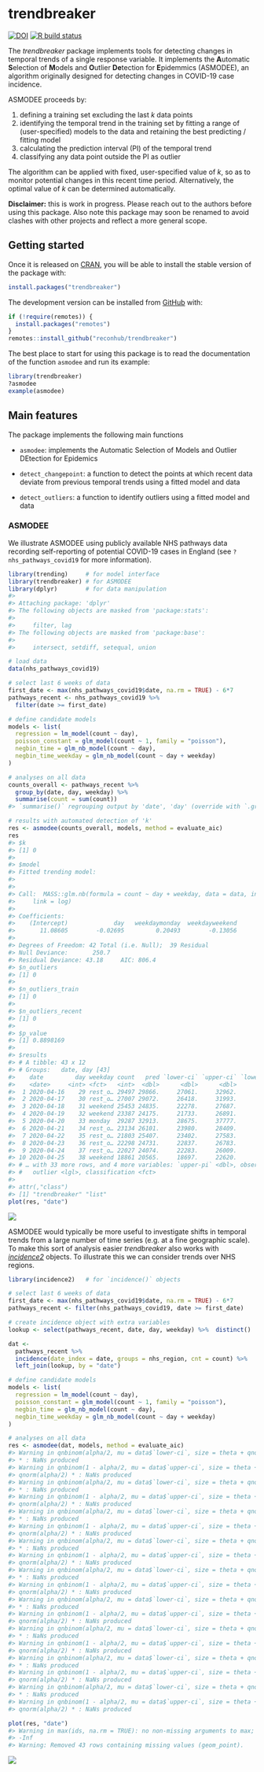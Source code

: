 
<!-- README.md is generated from README.Rmd. Please edit that file -->

# trendbreaker

<!-- badges: start -->

[![DOI](https://zenodo.org/badge/DOI/10.5281/zenodo.3888494.svg)](https://doi.org/10.5281/zenodo.3888494)
[![R build
status](https://github.com/reconhub/trendbreaker/workflows/R-CMD-check/badge.svg)](https://github.com/reconhub/trendbreaker/actions)
<!-- badges: end -->

The *trendbreaker* package implements tools for detecting changes in
temporal trends of a single response variable. It implements the
**A**utomatic **S**election of **M**odels and **O**utlier **De**tection
for **E**pidemmics (ASMODEE), an algorithm originally designed for
detecting changes in COVID-19 case incidence.

ASMODEE proceeds by:

1.  defining a training set excluding the last *k* data points
2.  identifying the temporal trend in the training set by fitting a
    range of (user-specified) models to the data and retaining the best
    predicting / fitting model
3.  calculating the prediction interval (PI) of the temporal trend
4.  classifying any data point outside the PI as outlier

The algorithm can be applied with fixed, user-specified value of *k*, so
as to monitor potential changes in this recent time period.
Alternatively, the optimal value of *k* can be determined automatically.

**Disclaimer:** this is work in progress. Please reach out to the
authors before using this package. Also note this package may soon be
renamed to avoid clashes with other projects and reflect a more general
scope.

## Getting started

Once it is released on [CRAN](https://CRAN.R-project.org), you will be
able to install the stable version of the package with:

``` r
install.packages("trendbreaker")
```

The development version can be installed from
[GitHub](https://github.com/) with:

``` r
if (!require(remotes)) {
  install.packages("remotes")
}
remotes::install_github("reconhub/trendbreaker")
```

The best place to start for using this package is to read the
documentation of the function `asmodee` and run its example:

``` r
library(trendbreaker)
?asmodee
example(asmodee)
```

## Main features

The package implements the following main functions

  - `asmodee`: implements the Automatic Selection of Models and Outlier
    DEtection for Epidemics

  - `detect_changepoint`: a function to detect the points at which
    recent data deviate from previous temporal trends using a fitted
    model and data

  - `detect_outliers`: a function to identify outliers using a fitted
    model and data

### ASMODEE

We illustrate ASMODEE using publicly available NHS pathways data
recording self-reporting of potential COVID-19 cases in England (see
`?nhs_pathways_covid19` for more information).

``` r
library(trending)     # for model interface
library(trendbreaker) # for ASMODEE
library(dplyr)        # for data manipulation
#> 
#> Attaching package: 'dplyr'
#> The following objects are masked from 'package:stats':
#> 
#>     filter, lag
#> The following objects are masked from 'package:base':
#> 
#>     intersect, setdiff, setequal, union

# load data
data(nhs_pathways_covid19)

# select last 6 weeks of data
first_date <- max(nhs_pathways_covid19$date, na.rm = TRUE) - 6*7
pathways_recent <- nhs_pathways_covid19 %>%
  filter(date >= first_date)

# define candidate models
models <- list(
  regression = lm_model(count ~ day),
  poisson_constant = glm_model(count ~ 1, family = "poisson"),
  negbin_time = glm_nb_model(count ~ day),
  negbin_time_weekday = glm_nb_model(count ~ day + weekday)
)

# analyses on all data
counts_overall <- pathways_recent %>%
  group_by(date, day, weekday) %>%
  summarise(count = sum(count))
#> `summarise()` regrouping output by 'date', 'day' (override with `.groups` argument)

# results with automated detection of 'k'
res <- asmodee(counts_overall, models, method = evaluate_aic)
res
#> $k
#> [1] 0
#> 
#> $model
#> Fitted trending model:
#> 
#> 
#> Call:  MASS::glm.nb(formula = count ~ day + weekday, data = data, init.theta = 43.15973225, 
#>     link = log)
#> 
#> Coefficients:
#>    (Intercept)             day   weekdaymonday  weekdayweekend  
#>       11.08605        -0.02695         0.20493        -0.13056  
#> 
#> Degrees of Freedom: 42 Total (i.e. Null);  39 Residual
#> Null Deviance:       250.7 
#> Residual Deviance: 43.18     AIC: 806.4
#> $n_outliers
#> [1] 0
#> 
#> $n_outliers_train
#> [1] 0
#> 
#> $n_outliers_recent
#> [1] 0
#> 
#> $p_value
#> [1] 0.8898169
#> 
#> $results
#> # A tibble: 43 x 12
#> # Groups:   date, day [43]
#>    date         day weekday count   pred `lower-ci` `upper-ci` `lower-pi`
#>    <date>     <int> <fct>   <int>  <dbl>      <dbl>      <dbl>      <dbl>
#>  1 2020-04-16    29 rest_o… 29497 29866.     27061.     32962.      17496
#>  2 2020-04-17    30 rest_o… 27007 29072.     26418.     31993.      17080
#>  3 2020-04-18    31 weekend 25453 24835.     22278.     27687.      14403
#>  4 2020-04-19    32 weekend 23387 24175.     21733.     26891.      14050
#>  5 2020-04-20    33 monday  29287 32913.     28675.     37777.      18540
#>  6 2020-04-21    34 rest_o… 23134 26101.     23980.     28409.      15504
#>  7 2020-04-22    35 rest_o… 21803 25407.     23402.     27583.      15130
#>  8 2020-04-23    36 rest_o… 22298 24731.     22837.     26783.      14764
#>  9 2020-04-24    37 rest_o… 22027 24074.     22283.     26009.      14406
#> 10 2020-04-25    38 weekend 18861 20565.     18697.     22620.      12087
#> # … with 33 more rows, and 4 more variables: `upper-pi` <dbl>, observed <int>,
#> #   outlier <lgl>, classification <fct>
#> 
#> attr(,"class")
#> [1] "trendbreaker" "list"
plot(res, "date")
```

<img src="man/figures/README-asmodee-1.png" style="display: block; margin: auto;" />

ASMODEE would typically be more useful to investigate shifts in temporal
trends from a large number of time series (e.g. at a fine geographic
scale). To make this sort of analysis easier *trendbreaker* also works
with [*incidence2*](https://github.com/reconhub/incidence2/) objects. To
illustrate this we can consider trends over NHS regions.

``` r
library(incidence2)   # for `incidence()` objects

# select last 6 weeks of data
first_date <- max(nhs_pathways_covid19$date, na.rm = TRUE) - 6*7
pathways_recent <- filter(nhs_pathways_covid19, date >= first_date)

# create incidence object with extra variables
lookup <- select(pathways_recent, date, day, weekday) %>%  distinct()

dat <-
  pathways_recent %>%
  incidence(date_index = date, groups = nhs_region, cnt = count) %>%
  left_join(lookup, by = "date")

# define candidate models
models <- list(
  regression = lm_model(count ~ day),
  poisson_constant = glm_model(count ~ 1, family = "poisson"),
  negbin_time = glm_nb_model(count ~ day),
  negbin_time_weekday = glm_nb_model(count ~ day + weekday)
)

# analyses on all data
res <- asmodee(dat, models, method = evaluate_aic)
#> Warning in qnbinom(alpha/2, mu = data$`lower-ci`, size = theta + qnorm(alpha/2)
#> * : NaNs produced
#> Warning in qnbinom(1 - alpha/2, mu = data$`upper-ci`, size = theta +
#> qnorm(alpha/2) * : NaNs produced
#> Warning in qnbinom(alpha/2, mu = data$`lower-ci`, size = theta + qnorm(alpha/2)
#> * : NaNs produced
#> Warning in qnbinom(1 - alpha/2, mu = data$`upper-ci`, size = theta +
#> qnorm(alpha/2) * : NaNs produced
#> Warning in qnbinom(alpha/2, mu = data$`lower-ci`, size = theta + qnorm(alpha/2)
#> * : NaNs produced
#> Warning in qnbinom(1 - alpha/2, mu = data$`upper-ci`, size = theta +
#> qnorm(alpha/2) * : NaNs produced
#> Warning in qnbinom(alpha/2, mu = data$`lower-ci`, size = theta + qnorm(alpha/2)
#> * : NaNs produced
#> Warning in qnbinom(1 - alpha/2, mu = data$`upper-ci`, size = theta +
#> qnorm(alpha/2) * : NaNs produced
#> Warning in qnbinom(alpha/2, mu = data$`lower-ci`, size = theta + qnorm(alpha/2)
#> * : NaNs produced
#> Warning in qnbinom(1 - alpha/2, mu = data$`upper-ci`, size = theta +
#> qnorm(alpha/2) * : NaNs produced
#> Warning in qnbinom(alpha/2, mu = data$`lower-ci`, size = theta + qnorm(alpha/2)
#> * : NaNs produced
#> Warning in qnbinom(1 - alpha/2, mu = data$`upper-ci`, size = theta +
#> qnorm(alpha/2) * : NaNs produced
#> Warning in qnbinom(alpha/2, mu = data$`lower-ci`, size = theta + qnorm(alpha/2)
#> * : NaNs produced
#> Warning in qnbinom(1 - alpha/2, mu = data$`upper-ci`, size = theta +
#> qnorm(alpha/2) * : NaNs produced
#> Warning in qnbinom(alpha/2, mu = data$`lower-ci`, size = theta + qnorm(alpha/2)
#> * : NaNs produced
#> Warning in qnbinom(1 - alpha/2, mu = data$`upper-ci`, size = theta +
#> qnorm(alpha/2) * : NaNs produced
#> Warning in qnbinom(alpha/2, mu = data$`lower-ci`, size = theta + qnorm(alpha/2)
#> * : NaNs produced
#> Warning in qnbinom(1 - alpha/2, mu = data$`upper-ci`, size = theta +
#> qnorm(alpha/2) * : NaNs produced

plot(res, "date")
#> Warning in max(ids, na.rm = TRUE): no non-missing arguments to max; returning
#> -Inf
#> Warning: Removed 43 rows containing missing values (geom_point).
```

<img src="man/figures/README-incidence2-1.png" style="display: block; margin: auto;" />
